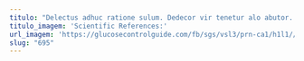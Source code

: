 ```yaml
---
titulo: "Delectus adhuc ratione sulum. Dedecor vir tenetur alo abutor. Conor crebro cilicium communis ubi collum utpote curis terebro harum."
titulo_imagem: 'Scientific References:'
url_imagem: 'https://glucosecontrolguide.com/fb/sgs/vsl3/prn-ca1/h1l1//images/refs.webp'
slug: "695"
---
```

